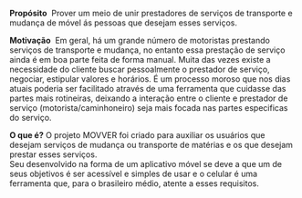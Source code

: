**Propósito**
​	Prover um meio de unir prestadores de serviços de transporte e mudança de móvel ás pessoas que desejam esses serviços.

**Motivação**
​	Em geral, há um grande número de motoristas prestando serviços de transporte e mudança, no entanto essa prestação de serviço ainda é em boa parte feita de forma manual. Muita das vezes existe a necessidade do cliente buscar pessoalmente o prestador de serviço, negociar, estipular valores e horários. É um processo moroso que nos dias atuais poderia ser facilitado através de uma ferramenta que cuidasse das partes mais rotineiras, deixando a interação entre o cliente e prestador de serviço (motorista/caminhoneiro) seja mais focada nas partes especificas do serviço.

**O que é?**
	O projeto MOVVER foi criado para auxiliar os usuários que desejam serviços de mudança ou transporte de matérias e os que desejam prestar esses serviços.  
	Seu desenvolvido na forma de um aplicativo móvel se deve a que um de seus objetivos é ser acessível e simples de usar e o celular é uma ferramenta que, para o brasileiro médio, atente a esses requisitos.
